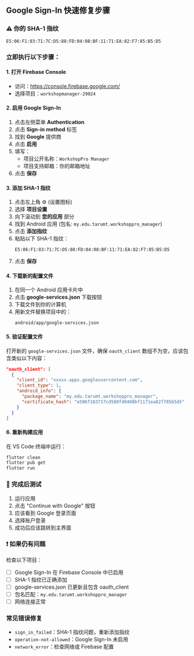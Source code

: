 ## Google Sign-In 快速修复步骤

### ⚠️ 你的 SHA-1 指纹
```
E5:06:F1:83:71:7C:D5:88:FD:04:08:BF:11:71:EA:82:F7:85:B5:D5
```

### 立即执行以下步骤：

#### 1. 打开 Firebase Console
- 访问：https://console.firebase.google.com/
- 选择项目：`workshopmanager-29024`

#### 2. 启用 Google Sign-In
1. 点击左侧菜单 **Authentication**
2. 点击 **Sign-in method** 标签
3. 找到 **Google** 提供商
4. 点击 **启用**
5. 填写：
   - 项目公开名称：`WorkshopPro Manager`
   - 项目支持邮箱：你的邮箱地址
6. 点击 **保存**

#### 3. 添加 SHA-1 指纹
1. 点击左上角 ⚙️ (设置图标)
2. 选择 **项目设置**
3. 向下滚动到 **您的应用** 部分
4. 找到 Android 应用 (包名: `my.edu.tarumt.workshoppro_manager`)
5. 点击 **添加指纹**
6. 粘贴以下 SHA-1 指纹：
   ```
   E5:06:F1:83:71:7C:D5:88:FD:04:08:BF:11:71:EA:82:F7:85:B5:D5
   ```
7. 点击 **保存**

#### 4. 下载新的配置文件
1. 在同一个 Android 应用卡片中
2. 点击 **google-services.json** 下载按钮
3. 下载文件到你的计算机
4. 用新文件替换项目中的：
   ```
   android/app/google-services.json
   ```

#### 5. 验证配置文件
打开新的 `google-services.json` 文件，确保 `oauth_client` 数组不为空，应该包含类似以下内容：
```json
"oauth_client": [
  {
    "client_id": "xxxxx.apps.googleusercontent.com",
    "client_type": 1,
    "android_info": {
      "package_name": "my.edu.tarumt.workshoppro_manager",
      "certificate_hash": "e506f183717cd588fd0408bf1171ea82f785b5d5"
    }
  }
]
```

#### 6. 重新构建应用
在 VS Code 终端中运行：
```powershell
flutter clean
flutter pub get
flutter run
```

### 🎯 完成后测试
1. 运行应用
2. 点击 "Continue with Google" 按钮
3. 应该看到 Google 登录页面
4. 选择账户登录
5. 成功后应该跳转到主界面

### ❗ 如果仍有问题
检查以下项目：
- [ ] Google Sign-In 在 Firebase Console 中已启用
- [ ] SHA-1 指纹已正确添加
- [ ] google-services.json 已更新且包含 oauth_client
- [ ] 包名匹配：`my.edu.tarumt.workshoppro_manager`
- [ ] 网络连接正常

### 常见错误修复
- `sign_in_failed`：SHA-1 指纹问题，重新添加指纹
- `operation-not-allowed`：Google Sign-In 未启用
- `network_error`：检查网络或 Firebase 配置